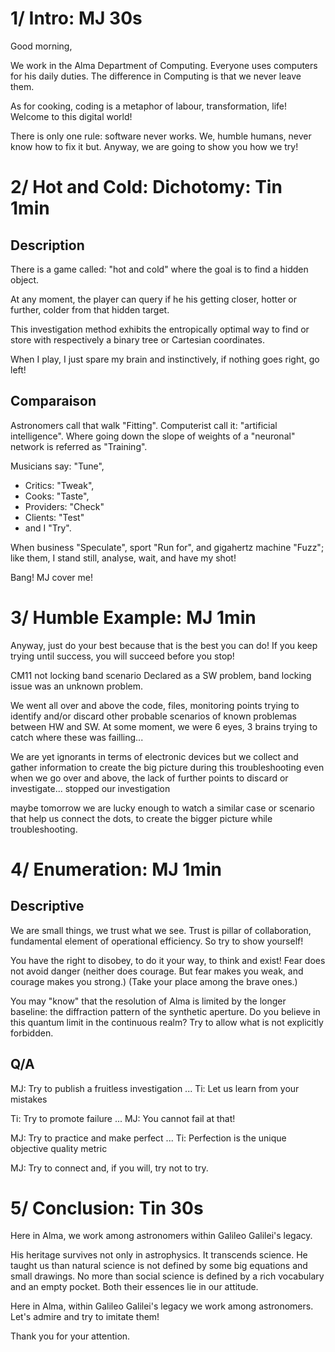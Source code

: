 # 1/ Intro: MJ 30s

Good morning,

We work in the Alma Department of Computing.
Everyone uses computers for his daily duties.
The difference in Computing is that we never leave them.

As for cooking, coding is a metaphor of labour, transformation, life!
Welcome to this digital world!

There is only one rule: software never works.
We, humble humans, never know how to fix it but.
Anyway, we are going to show you how we try!


# 2/ Hot and Cold: Dichotomy: Tin 1min


## Description

There is a game called: "hot and cold" where the goal is to find a hidden object.

At any moment, the player can query if he his getting closer, hotter or further, colder from that hidden target.

This investigation method exhibits the entropically optimal way to find or store with respectively a binary tree or Cartesian coordinates.

When I play, I just spare my brain and instinctively, if nothing goes right, go left!

## Comparaison

Astronomers call that walk "Fitting".
Computerist call it: "artificial intelligence".
Where going down the slope of weights of a "neuronal" network is referred as "Training".

Musicians say: "Tune",
  * Critics: "Tweak",
  * Cooks: "Taste",
  * Providers: "Check"
  * Clients: "Test"
  * and I "Try".

When business "Speculate", sport "Run for", and gigahertz machine "Fuzz";
like them, I stand still, analyse, wait, and have my shot!

Bang! MJ cover me!


# 3/ Humble Example: MJ 1min

Anyway, just do your best because that is the best you can do!
If you keep trying until success, you will succeed before you stop!

CM11 not locking band scenario Declared as a SW problem, band locking issue was an unknown problem.

We went all over and above the code, files, monitoring points
trying to identify and/or discard other probable scenarios of known problemas between HW and SW.
At some moment, we were 6 eyes, 3 brains trying to catch where these was failling...

We are yet ignorants in terms of electronic devices but we collect and gather information to create the big picture during this troubleshooting
even when we go over and above, the lack of further points to discard or investigate... stopped our investigation

maybe tomorrow we are lucky enough to watch a similar case or scenario that help us connect the dots,
to create the bigger picture while troubleshooting.

# 4/ Enumeration: MJ 1min

## Descriptive

We are small things, we trust what we see.
Trust is pillar of collaboration, fundamental element of operational efficiency.
So try to show yourself!

You have the right to disobey, to do it your way, to think and exist!
Fear does not avoid danger (neither does courage. But fear makes you weak, and courage makes you strong.)
(Take your place among the brave ones.)

You may "know" that the resolution of Alma is limited by the longer baseline: the diffraction pattern of the synthetic aperture.
Do you believe in this quantum limit in the continuous realm?
Try to allow what is not explicitly forbidden.

## Q/A

MJ: Try to publish a fruitless investigation ...
Ti: Let us learn from your mistakes

Ti: Try to promote failure ...
MJ: You cannot fail at that!

MJ: Try to practice and make perfect ...
Ti: Perfection is the unique objective quality metric


MJ: Try to connect and, if you will, try not to try.


# 5/ Conclusion: Tin 30s

Here in Alma, we work among astronomers within Galileo Galilei's legacy.

His heritage survives not only in astrophysics. It transcends science.
He taught us than natural science is not defined by some big equations and small drawings.
No more than social science is defined by a rich vocabulary and an empty pocket.
Both their essences lie in our attitude.

Here in Alma, within Galileo Galilei's legacy we work among astronomers.
Let's admire and try to imitate them!

Thank you for your attention.
